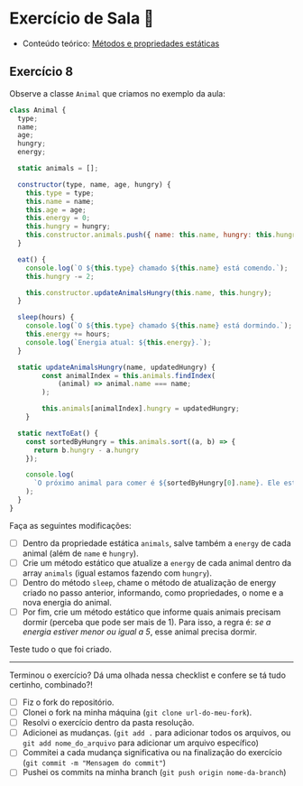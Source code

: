 # Exercício de Sala 🏫  

- Conteúdo teórico: 
[Métodos e propriedades estáticas](../../../5.%20Introdu%C3%A7%C3%A3o%20%C3%A0%20Orienta%C3%A7%C3%A3o%20a%20Objeto%20I/5.5%20-%20Static%20(extra).md)

## Exercício 8

Observe a classe `Animal` que criamos no exemplo da aula:

```javascript
class Animal {
  type;
  name;
  age;
  hungry;
  energy;

  static animals = [];

  constructor(type, name, age, hungry) {
    this.type = type;
    this.name = name;
    this.age = age;
    this.energy = 0;
    this.hungry = hungry;
    this.constructor.animals.push({ name: this.name, hungry: this.hungry });
  }

  eat() {
    console.log(`O ${this.type} chamado ${this.name} está comendo.`);
    this.hungry -= 2;

    this.constructor.updateAnimalsHungry(this.name, this.hungry);
  }

  sleep(hours) {
    console.log(`O ${this.type} chamado ${this.name} está dormindo.`);
    this.energy += hours;
    console.log(`Energia atual: ${this.energy}.`);
  }

  static updateAnimalsHungry(name, updatedHungry) {
		const animalIndex = this.animals.findIndex(
			(animal) => animal.name === name;
		);

		this.animals[animalIndex].hungry = updatedHungry;
	}

  static nextToEat() {
    const sortedByHungry = this.animals.sort((a, b) => {
      return b.hungry - a.hungry
    });

    console.log(
      `O próximo animal para comer é ${sortedByHungry[0].name}. Ele está com ${sortedByHungry[0].hungry} de fome.`
    );
  }
}
```

Faça as seguintes modificações:
- [ ] Dentro da propriedade estática `animals`, salve também a `energy` de cada animal (além de `name` e `hungry`).
- [ ] Crie um método estático que atualize a `energy` de cada animal dentro da array `animals` (igual estamos fazendo com `hungry`).
- [ ] Dentro do método `sleep`, chame o método de atualização de energy criado no passo anterior, informando, como propriedades, o nome e a nova energia do animal.
- [ ] Por fim, crie um método estático que informe quais animais precisam dormir (perceba que pode ser mais de 1). Para isso, a regra é: *se a energia estiver menor ou igual a 5*, esse animal precisa dormir.

Teste tudo o que foi criado.

---

Terminou o exercício? Dá uma olhada nessa checklist e confere se tá tudo certinho, combinado?!

- [ ] Fiz o fork do repositório.
- [ ] Clonei o fork na minha máquina (`git clone url-do-meu-fork`).
- [ ] Resolvi o exercício dentro da pasta resolução.
- [ ] Adicionei as mudanças. (`git add .` para adicionar todos os arquivos, ou `git add nome_do_arquivo` para adicionar um arquivo específico)
- [ ] Commitei a cada mudança significativa ou na finalização do exercício (`git commit -m "Mensagem do commit"`)
- [ ] Pushei os commits na minha branch (`git push origin nome-da-branch`)
